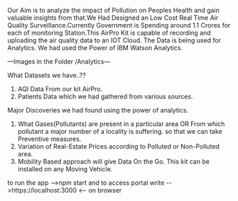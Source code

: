 Our Aim is to analyze the impact of Pollution on Peoples Health and gain valuable insights from that.We Had Designed an Low Cost Real Time Air Quality Surveillance.Currently Government is Spending around 1.1 Crores for each of monitoring Station.This AirPro Kit is capable of recording and uploading the air quality data to an IOT Cloud.
The Data is being used for Analytics. We had used the Power of IBM Watson Analytics.

—Images in the Folder /Analytics—

What Datasets we have..??
1. AQI Data From our kit AirPro.
2. Patients Data which we had gathered from various sources.


Major Discoveries we had found using the power of analytics.
1. What Gases(Pollutants) are present in a particular area OR From which pollutant a major number of a locality is suffering. so that we can take Preventive measures.
2.  Variation of Real-Estate Prices according to Polluted or Non-Polluted area.
3. Mobility Based approach will give Data On the Go. This kit can be installed on any Moving Vehicle.

to run the app -->npm start
and to access portal write -->https://localhost:3000  <-- on browser
